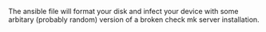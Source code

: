 The ansible file will format your disk and infect your device with some arbitary (probably random) version of a broken check mk server installation.
